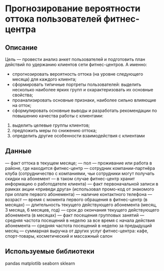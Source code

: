# Прогнозирование вероятности оттока пользователей фитнес-центра

## Описание
 
Цель — провести анализ анкет пользователей и подготовить план действий по удержанию клиентов сети фитнес-центров.
А именно:

- спрогнозировать вероятность оттока (на уровне следующего месяца) для каждого клиента;
- сформировать типичные портреты пользователей: выделить несколько наиболее ярких групп и охарактеризовать их основные свойства;
- проанализировать основные признаки, наиболее сильно влияющие на отток;
- сформулировать основные выводы и разработать рекомендации по повышению качества работы с клиентами:
1) выделить целевые группы клиентов;
2) предложить меры по снижению оттока;
3) определить другие особенности взаимодействия с клиентами

## Данные
— факт оттока в текущем месяце;
— пол
— проживание или работа в районе, где находится фитнес-центр
— сотрудник компании-партнёра клуба (сотрудничество с компаниями, чьи сотрудники могут получать скидки на абонемент — в таком случае фитнес-центр хранит информацию о работодателе клиента)
— факт первоначальной записи в рамках акции «приведи друга» (использовал промо-код от знакомого при оплате первого абонемента)
— наличие контактного телефона
— возраст
— время с момента первого обращения в фитнес-центр (в месяцах)
— длительность текущего действующего абонемента (месяц, 3 месяца, 6 месяцев, год)
— срок до окончания текущего действующего абонемента (в месяцах)
— факт посещения групповых занятий
— средняя частота посещений в неделю за все время с начала действия абонемента
— средняя частота посещений в неделю за предыдущий месяц
— суммарная выручка от других услуг фитнес-центра: кафе, спорт-товары, косметический и массажный салон

## Используемые библиотеки
pandas
matplotlib
seaborn
sklearn
